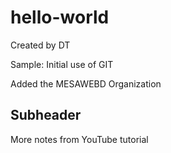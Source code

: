 # hello-world

Created by DT

Sample:  Initial use of GIT

Added the MESAWEBD Organization

## Subheader
More notes from YouTube tutorial
